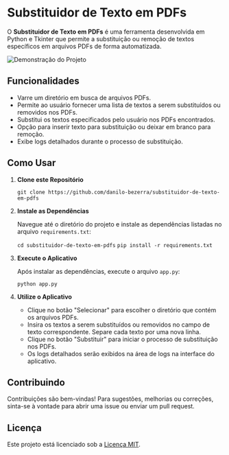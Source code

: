 # Substituidor de Texto em PDFs



O **Substituidor de Texto em PDFs** é uma ferramenta desenvolvida em Python e Tkinter que permite a substituição ou remoção de textos específicos em arquivos PDFs de forma automatizada.

![Demonstração do Projeto](https://i.postimg.cc/nrJJc20J/dasdsads.png)

## Funcionalidades

- Varre um diretório em busca de arquivos PDFs.
- Permite ao usuário fornecer uma lista de textos a serem substituídos ou removidos nos PDFs.
- Substitui os textos especificados pelo usuário nos PDFs encontrados.
- Opção para inserir texto para substituição ou deixar em branco para remoção.
- Exibe logs detalhados durante o processo de substituição.

## Como Usar

1. **Clone este Repositório**
   
   ```git clone https://github.com/danilo-bezerra/substituidor-de-texto-em-pdfs```

3. **Instale as Dependências**

   Navegue até o diretório do projeto e instale as dependências listadas no arquivo `requirements.txt`:

   ```cd substituidor-de-texto-em-pdfs```
   ```pip install -r requirements.txt```

4. **Execute o Aplicativo**

   Após instalar as dependências, execute o arquivo `app.py`:

   ```python app.py```

5. **Utilize o Aplicativo**

   - Clique no botão "Selecionar" para escolher o diretório que contém os arquivos PDFs.
   - Insira os textos a serem substituídos ou removidos no campo de texto correspondente. Separe cada texto por uma nova linha.
   - Clique no botão "Substituir" para iniciar o processo de substituição nos PDFs.
   - Os logs detalhados serão exibidos na área de logs na interface do aplicativo.

## Contribuindo

Contribuições são bem-vindas! Para sugestões, melhorias ou correções, sinta-se à vontade para abrir uma issue ou enviar um pull request.

## Licença

Este projeto está licenciado sob a [Licença MIT](https://opensource.org/licenses/MIT).
